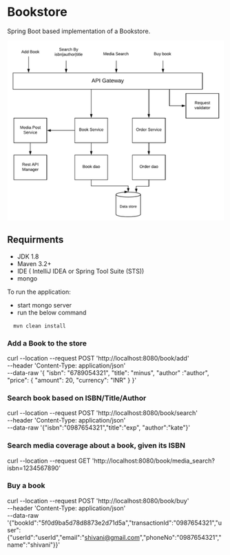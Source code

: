 # Bookstore #

Spring Boot based implementation of a Bookstore.

![Book Store Flow](/docs/flow.png "Book Store Flow")

## Requirments

* JDK 1.8
* Maven 3.2+
* IDE ( IntelliJ IDEA or Spring Tool Suite (STS))
* mongo

To run the application:

* start mongo server
* run the below command

```
  mvn clean install
```

### Add a Book to the store
curl --location --request POST 'http://localhost:8080/book/add' \
--header 'Content-Type: application/json' \
--data-raw '{
    "isbn": "6789054321",
    "title": "minus",
    "author" :"author",
    "price": {
        "amount": 20,
        "currency": "INR"
    }
}'

### Search book based on ISBN/Title/Author
curl --location --request POST 'http://localhost:8080/book/search' \
--header 'Content-Type: application/json' \
--data-raw '{"isbn":"0987654321","title":"exp", "author":"kate"}'

### Search media coverage about a book, given its ISBN
curl --location --request GET 'http://localhost:8080/book/media_search?isbn=1234567890'

### Buy a book
curl --location --request POST 'http://localhost:8080/book/buy' \
--header 'Content-Type: application/json' \
--data-raw '{"bookId":"5f0d9ba5d78d8873e2d71d5a","transactionId":"0987654321","user":{"userId":"userId","email":"shivani@gmail.com","phoneNo":"0987654321","name":"shivani"}}'